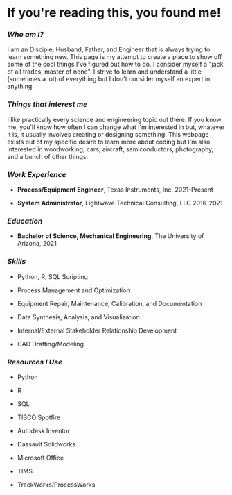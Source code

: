 
# If you're reading this, you found me!

### _Who am I?_

I am an Disciple, Husband, Father, and Engineer that is always trying to learn something new. This page is my attempt to
create a place to show off some of the cool things I've figured out how to do. I consider myself a "jack of all trades, 
master of none". I strive to learn and understand a little (sometimes a lot) of everything but I don't consider myself 
an expert in anything.

### _Things that interest me_

I like practically every science and engineering topic out there. If you know me, you'll know how often I can change what
I'm interested in but, whatever it is, it usually involves creating or designing something. This webpage exists out of my
specific desire to learn more about coding but I'm also interested in woodworking, cars, aircraft, semiconductors, 
photography, and a bunch of other things.

### _Work Experience_

- **Process/Equipment Engineer**, Texas Instruments, Inc. 2021-Present

- **System Administrator**, Lightwave Technical Consulting, LLC 2016-2021

### _Education_

- **Bachelor of Science, Mechanical Engineering**, The University of Arizona, 2021

### _Skills_

- Python, R, SQL Scripting

- Process Management and Optimization

- Equipment Repair, Maintenance, Calibration, and Documentation

- Data Synthesis, Analysis, and Visualization

- Internal/External Stakeholder Relationship Development

- CAD Drafting/Modeling

### _Resources I Use_

- Python

- R

- SQL

- TIBCO Spotfire

- Autodesk Inventor

- Dassault Solidworks

- Microsoft Office

- TIMS

- TrackWorks/ProcessWorks